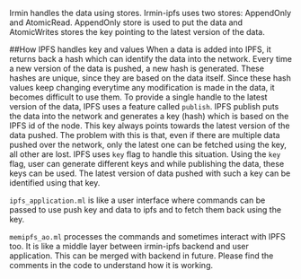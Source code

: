 Irmin handles the data using stores. Irmin-ipfs uses two stores: AppendOnly and AtomicRead. AppendOnly store is used to put the data and AtomicWrites stores the key pointing to the latest version of the data.

##How IPFS handles key and values
When a data is added into IPFS, it returns back a hash which can identify the data into the network. Every time a new version of the data is pushed, a new hash is generated. These hashes are unique, since they are based on the data itself. Since these hash values keep changing everytime any modification is made in the data, it becomes difficult to use them.
To provide a single handle to the latest version of the data, IPFS uses a feature called `publish`. IPFS publish puts the data into the network and generates a key (hash) which is based on the IPFS id of the node. This key always points towards the latest version of the data pushed.
The problem with this is that, even if there are multiple data pushed over the network, only the latest one can be fetched using the key, all other are lost. IPFS uses `key` flag to handle this situation.
Using the `key` flag, user can generate different keys and while publishing the data, these keys can be used. The latest version of data pushed with such a key can be identified using that key. 



`ipfs_application.ml` is like a user interface where commands can be passed to use push key and data to ipfs and to fetch them back using the key.

`memipfs_ao.ml` processes the commands and sometimes interact with IPFS too. It is like a middle layer between irmin-ipfs backend and user application. This can be merged with backend in future.
Please find the comments in the code to understand how it is working.
